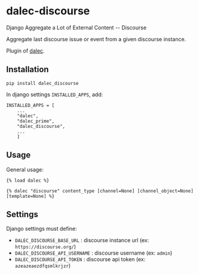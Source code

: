 # dalec-discourse

Django Aggregate a Lot of External Content -- Discourse

Aggregate last discourse issue or event from a given discourse instance.

Plugin of [dalec](https://dev.webu.coop/w/i/dalec).

## Installation

```
pip install dalec_discourse
```

In django settings `INSTALLED_APPS`, add:

```
INSTALLED_APPS = [
    ...
    "dalec",
    "dalec_prime",
    "dalec_discourse",
    ...
    ]
```


## Usage

General usage:
```django
{% load dalec %}

{% dalec "discourse" content_type [channel=None] [channel_object=None] [template=None] %}
```

## Settings

Django settings must define:

  - `DALEC_DISCOURSE_BASE_URL` : discourse instance url (ex: `https://discourse.org/`)
  - `DALEC_DISCOURSE_API_USERNAME` : discourse username (ex: `admin`)
  - `DALEC_DISCOURSE_API_TOKEN` : discourse api token (ex: `azeazeaezdfqsmlkrjzr`)



